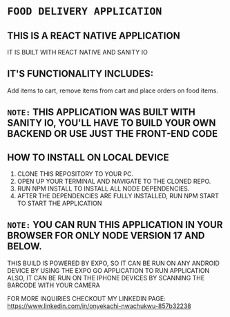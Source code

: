 # `FOOD DELIVERY APPLICATION`

## THIS IS A REACT NATIVE APPLICATION
IT IS BUILT WITH REACT NATIVE AND SANITY IO

## IT'S FUNCTIONALITY INCLUDES:
 Add items to cart, remove items from cart and place orders on food items.
 
  ## `NOTE:` THIS APPLICATION WAS BUILT WITH SANITY IO, YOU'LL HAVE TO BUILD YOUR OWN BACKEND OR USE JUST THE FRONT-END CODE
 
 ## HOW TO INSTALL ON LOCAL DEVICE
 1. CLONE THIS REPOSITORY TO YOUR PC.
 2. OPEN UP YOUR TERMINAL AND NAVIGATE TO THE CLONED REPO.
 3. RUN NPM INSTALL TO INSTALL ALL NODE DEPENDENCIES.
 4. AFTER THE DEPENDENCIES ARE FULLY INSTALLED, RUN NPM START TO START THE APPLICATION
 
 ## `NOTE:` YOU CAN RUN THIS APPLICATION IN YOUR BROWSER FOR ONLY NODE VERSION 17 AND BELOW.
THIS BUILD IS POWERED BY EXPO, SO IT CAN BE RUN ON ANY ANDROID DEVICE BY USING THE EXPO GO APPLICATION TO RUN APPLICATION
ALSO, IT CAN BE RUN ON THE IPHONE DEVICES BY SCANNING THE BARCODE WITH YOUR CAMERA


FOR MORE INQUIRIES CHECKOUT MY LINKEDIN PAGE: 
https://www.linkedin.com/in/onyekachi-nwachukwu-857b32238
